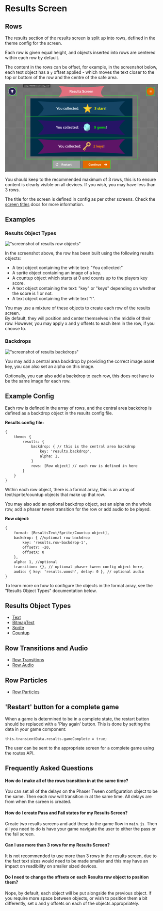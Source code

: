 # Results Screen

## Rows

The results section of the results screen is split up into rows, defined in the theme config for the screen.  

Each row is given equal height, and objects inserted into rows are centered within each row by default.  

The content in the rows can be offset, for example, in the screenshot below, each text object has a `y` offset applied - which moves the text closer to the top or bottom of the row and the centre of the safe area.

!["screenshot of results screen"](./images/results-rows.png)

You should keep to the recommended maximum of 3 rows, this is to ensure content is clearly visible on all devices. If you wish, you may have less than 3 rows.

The title for the screen is defined in config as per other screens. Check the [screen titles](../screen-titles.md) docs for more information.


## Examples

### Results Object Types

!["screenshot of results row objects"](./images/results-objects.png)

In the screenshot above, the row has been built using the following results objects:
- A text object containing the white text: "You collected:"
- A sprite object containing an image of  a key.
- A countup object which starts at 0 and counts up to the players key score.
- A text object containing the text: "key" or "keys" depending on whether the score is 1 or not.
- A text object containing the white text "!".

You may use a mixture of these objects to create each row of the results screen.  
By default, they will position and center themselves in the middle of their row. However, you may apply x and y offsets to each item in the row, if you choose to.

### Backdrops

!["screenshot of results backdrops"](./images/results-backdrops.png)

You may add a central area backdrop by providing the correct image asset key, you can also set an alpha on this image.

Optionally, you can also add a backdrop to each row, this does not have to be the same image for each row.

## Example Config

Each row is defined in the array of rows, and the central area backdrop is defined as a backdrop object in the results config file.

**Results config file:**
```json5
{
    theme: {
        results: {
            backdrop: { // this is the central area backdrop
                key: 'results.backdrop',
                alpha: 1,
            }
            rows: [Row object] // each row is defined in here
        }
    }
}
```

Within each row object, there is a format array, this is an array of text/sprite/countup objects that make up that row.

You may also add an optional backdrop object, set an alpha on the whole row, add a phaser tween transition for the row or add audio to be played.

**Row object:**
```json5
{
    format: [ResultsText/Sprite/Countup object],
    backdrop: { //optional row backdrop
        key: 'results.row-backdrop-1',
        offsetY: -20,
        offsetX: 0
    },
    alpha: 1, //optional
    transition: {}, // optional phaser tween config object here,
    audio: { key: 'results.woosh', delay: 0 }, // optional audio
}
```

To learn more on how to configure the objects in the format array, see the "Results Object Types" documentation below.

## Results Object Types

* [Text](./results-text.md)
* [BitmapText](./results-bitmaptext.md)
* [Sprite](./results-sprite.md)
* [Countup](./results-countup.md)

## Row Transitions and Audio

* [Row Transitions](./results-transitions.md)
* [Row Audio](./results-audio.md)

## Row Particles

* [Row Particles](./results-particles.md)

## 'Restart' button for a complete game

When a game is determined to be in a complete state, the restart button should be replaced with a 'Play again' button.
This is done by setting the data in your game component:  
 
`this.transientData.results.gameComplete = true;`

The user can be sent to the appropriate screen for a complete game using the routes API.

## Frequently Asked Questions

#### How do I make all of the rows transition in at the same time?  
You can set all of the delays on the Phaser Tween configuration object to be the same. Then each row will transition in at the same time. All delays are from when the screen is created.

#### How do I create Pass and Fail states for my Results Screen?  
Create two results screens and add these to the game flow in `main.js`. Then all you need to do is have your game navigate the user to either the pass or the fail screen.

#### Can I use more than 3 rows for my Results Screen?
It is not recommended to use more than 3 rows in the results screen, due to the fact text sizes would need to be made smaller and this may have an impact on readibility on smaller sized devices.

#### Do I need to change the offsets on each Results row object to position them?
Nope, by default, each object will be put alongside the previous object. If you require more space between objects, or wish to position them a bit differently, set x and y offsets on each of the objects appropriately.